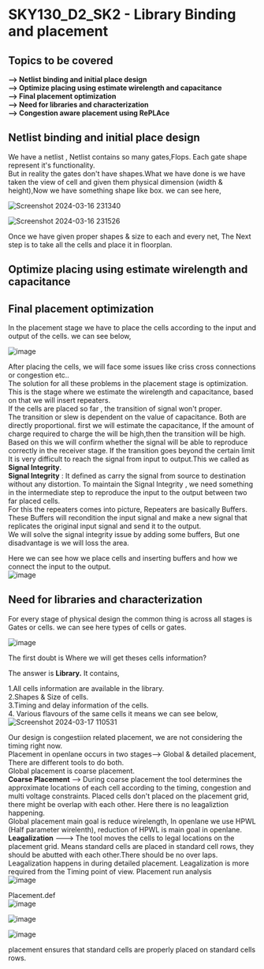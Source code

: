#  SKY130_D2_SK2 - Library Binding and placement
##  Topics to be covered
**--> Netlist binding and initial place design**   
**--> Optimize placing using estimate wirelength and capacitance**  
**--> Final placement optimization**    
**--> Need for libraries and characterization**    
**--> Congestion aware placement using RePLAce**    


## Netlist binding and initial place design

We have a netlist , Netlist contains so many gates,Flops. Each gate shape represent it's functionality.  
But in reality the gates don't have shapes.What we have done is we have taken the view of cell and given them physical dimension (width & height),Now we have something shape like box. we can see here,

![Screenshot 2024-03-16 231340](https://github.com/Gayathri4801/NASSCOM-VSD-IAT/assets/163323618/2ce856ce-f9be-43b4-9712-8e6a70ae5214)

![Screenshot 2024-03-16 231526](https://github.com/Gayathri4801/NASSCOM-VSD-IAT/assets/163323618/a4c44805-f772-4d62-8133-1da8840a5354)

Once we have given proper shapes & size to each and every net, The Next step is to take all the cells and place it in floorplan.   


## Optimize placing using estimate wirelength and capacitance
## Final placement optimization

In the placement stage we have to place the cells according to the input and output of the cells. we can see below,

![image](https://github.com/Gayathri4801/NASSCOM-VSD-IAT/assets/163323618/bb24a4b7-f44f-4ffc-84f7-4a560fe239e2)

After placing the cells, we will face some issues like criss cross connections or congestion etc..  
The solution for all these problems in the placement stage is optimization.  
This is the stage where we estimate the wirelength and capacitance, based on that we will insert repeaters.  
If the cells are placed so far , the transition of signal won't proper.      
The transition or slew is dependent on the value of capacitance. Both are directly proportional. first we will estimate the capacitance, If the amount of charge required to charge the will be high,then the transition will be high. Based on this we will confirm whether the signal will be able to reproduce correctly in the receiver stage. If the transition goes beyond the certain limit It is very difficult to reach the signal from input to output.This we called as **Signal Integrity**.   
**Signal Integrity** : It defined as carry the signal from source to destination without any distortion.
To maintain the Signal Integrity , we need something in the intermediate step to reproduce the input to the output between two far placed cells.   
For this the repeaters comes into picture, Repeaters are basically Buffers. These Buffers will recondition the input signal and make a new signal that replicates the original input signal and send it to the output.   
We will solve the signal integrity issue by adding some buffers, But one disadvantage is we will loss the area.   

Here we can see how we place cells and inserting buffers and how we connect the input to the output.  
![image](https://github.com/Gayathri4801/NASSCOM-VSD-IAT/assets/163323618/4179a237-bd5c-468e-ba71-2b236c8ef627)


## Need for libraries and characterization

For every stage of physical design the common thing is across all stages is Gates or cells. we can see here types of cells or gates.

![image](https://github.com/Gayathri4801/NASSCOM-VSD-IAT/assets/163323618/a2261635-64d7-4784-ae73-e888d696f91b)

The first doubt is Where we will get theses cells information?   

The answer is **Library.**  It contains,  

1.All cells information are available in the library.   
2.Shapes & Size of cells.    
3.Timing and delay information of the cells.    
4. Various flavours of the same cells it means we can see below,
![Screenshot 2024-03-17 110531](https://github.com/Gayathri4801/NASSCOM-VSD-IAT/assets/163323618/80963aad-4f61-44f7-aa7f-edcaaad222c7)

  

Our design is congestiion related placement, we are not considering the timing right now.  
Placement in openlane occurs in two stages--> Global & detailed placement, There are different tools to do both.  
Global placement is coarse placement.  
**Coarse Placement** --> During coarse placement the tool determines the approximate locations of each cell according to the timing, congestion and multi voltage constraints. Placed cells don't placed on the placement grid, there might be overlap with each other. Here there is no leagaliztion happening.   
Global placement main goal is reduce wirelength, In openlane we use HPWL (Half parameter wirelenth), reduction of HPWL is main goal in openlane.  
**Leagalization** ---> The tool moves the cells to legal locations on the placement grid. Means standard cells are placed in standard cell rows, they should be abutted with each other.There should be no over laps. Leagalization happens in during detailed placement. Leagalization is more required from the Timing point of view.
Placement run analysis   
![image](https://github.com/Gayathri4801/NASSCOM-VSD-IAT/assets/163323618/310e255a-5b63-442d-a95b-daaf3149684d)

Placement.def    
![image](https://github.com/Gayathri4801/NASSCOM-VSD-IAT/assets/163323618/581f3804-9313-46a2-ac67-c1fc71998c10)

![image](https://github.com/Gayathri4801/NASSCOM-VSD-IAT/assets/163323618/3ac6842c-79f5-4343-baa3-14a844273501)

![image](https://github.com/Gayathri4801/NASSCOM-VSD-IAT/assets/163323618/d6f2fccc-b46b-498b-86cc-4c3b9ae82af1)

placement ensures that standard cells are properly placed on standard cells rows.
